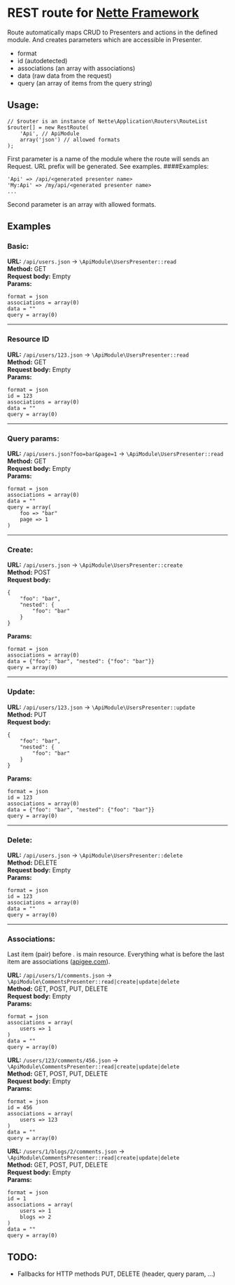 # REST route for [Nette Framework](http://nette.org)

Route automatically maps CRUD to Presenters and actions in the defined module.
And creates parameters which are accessible in Presenter.  

- format
- id (autodetected)
- associations (an array with associations)
- data (raw data from the request)
- query (an array of items from the query string)


## Usage:

```
// $router is an instance of Nette\Application\Routers\RouteList  
$router[] = new RestRoute(
	'Api', // ApiModule
	array('json') // allowed formats
);
```

First parameter is a name of the module where the route will sends an Request. URL prefix will be generated. See examples.
####Examples:
 
```
'Api' => /api/<generated presenter name>
'My:Api' => /my/api/<generated presenter name>
...
```

Second parameter is an array with allowed formats.

## Examples

### Basic:
**URL:** ```/api/users.json``` &rarr; ```\ApiModule\UsersPresenter::read```  
**Method:** GET  
**Request body:** Empty  
**Params:**  

```
format = json
associations = array(0)
data = ""
query = array(0)
```
---
### Resource ID
**URL:** ```/api/users/123.json``` &rarr; ```\ApiModule\UsersPresenter::read```  
**Method:** GET  
**Request body:** Empty  
**Params:**  

```
format = json
id = 123
associations = array(0)
data = ""
query = array(0)
```
---
### Query params:
**URL:** ```/api/users.json?foo=bar&page=1``` &rarr; ```\ApiModule\UsersPresenter::read```  
**Method:** GET  
**Request body:** Empty  
**Params:**  

```
format = json
associations = array(0)
data = ""
query = array(
	foo => "bar"
	page => 1
)
```
---
### Create:
**URL:** ```/api/users.json``` &rarr; ```\ApiModule\UsersPresenter::create```  
**Method:** POST  
**Request body:**  

```
{
	"foo": "bar",
	"nested": {
		"foo": "bar"	
	}
}
```
  
**Params:**  

```
format = json
associations = array(0)
data = {"foo": "bar", "nested": {"foo": "bar"}}
query = array(0)
```
---
### Update:
**URL:** ```/api/users/123.json``` &rarr; ```\ApiModule\UsersPresenter::update```  
**Method:** PUT  
**Request body:**  

```
{
	"foo": "bar",
	"nested": {
		"foo": "bar"	
	}
}
```
  
**Params:**  

```
format = json
id = 123
associations = array(0)
data = {"foo": "bar", "nested": {"foo": "bar"}}
query = array(0)
```
---
### Delete:
**URL:** ```/api/users.json``` &rarr; ```\ApiModule\UsersPresenter::delete```  
**Method:** DELETE  
**Request body:** Empty  
**Params:**  

```
format = json
id = 123
associations = array(0)
data = ""
query = array(0)
```
---
### Associations:
Last item (pair) before .<format> is main resource. Everything what is before the last item are associations ([apigee.com](http://apigee.com/about/)).

**URL:** ```/api/users/1/comments.json``` &rarr; ```\ApiModule\CommentsPresenter::read|create|update|delete```  
**Method:** GET, POST, PUT, DELETE  
**Request body:** Empty  
**Params:**  

```
format = json
associations = array(
	users => 1
)
data = ""
query = array(0)
```

**URL:** ```/users/123/comments/456.json``` &rarr; ```\ApiModule\CommentsPresenter::read|create|update|delete```  
**Method:** GET, POST, PUT, DELETE  
**Request body:** Empty  
**Params:**  

```
format = json
id = 456
associations = array(
	users => 123
)
data = ""
query = array(0)
```

**URL:** ```/users/1/blogs/2/comments.json``` &rarr; ```\ApiModule\CommentsPresenter::read|create|update|delete```  
**Method:** GET, POST, PUT, DELETE  
**Request body:** Empty  
**Params:**  

```
format = json
id = 1
associations = array(
	users => 1
	blogs => 2
)
data = ""
query = array(0)
```

## TODO:
- Fallbacks for HTTP methods PUT, DELETE (header, query param, …)



